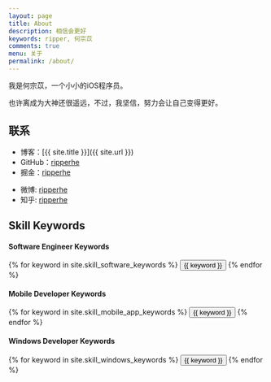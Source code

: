 ```yaml
---
layout: page
title: About
description: 相信会更好
keywords: ripper, 何宗苡
comments: true
menu: 关于
permalink: /about/
---
```


我是何宗苡，一个小小的iOS程序员。

也许离成为大神还很遥远，不过，我坚信，努力会让自己变得更好。

## 联系

* 博客：[{{ site.title }}]({{ site.url }})
* GitHub：[ripperhe](https://github.com/ripperhe)
* 掘金：[ripperhe](http://gold.xitu.io/user/5815dfbdbf22ec006892f92f)
<!-- * LinkedIn：[@mazhuang](https://www.linkedin.com/in/mazhuang) -->
* 微博: [ripperhe](http://weibo.com/ripperhe)
* 知乎: [ripperhe](https://www.zhihu.com/people/ripperhe)
<!-- * 豆瓣: [@壮哥不胖](http://www.douban.com/people/freedim) -->

## Skill Keywords

#### Software Engineer Keywords
<div class="btn-inline">
    {% for keyword in site.skill_software_keywords %}
    <button class="btn btn-outline" type="button">{{ keyword }}</button>
    {% endfor %}
</div>

#### Mobile Developer Keywords
<div class="btn-inline">
    {% for keyword in site.skill_mobile_app_keywords %}
    <button class="btn btn-outline" type="button">{{ keyword }}</button>
    {% endfor %}
</div>

#### Windows Developer Keywords
<div class="btn-inline">
    {% for keyword in site.skill_windows_keywords %}
    <button class="btn btn-outline" type="button">{{ keyword }}</button>
    {% endfor %}
</div>
